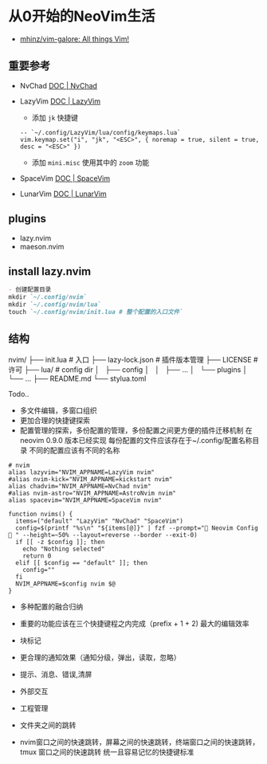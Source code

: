 # 从0开始的NeoVim生活
- [mhinz/vim-galore: All things Vim!](https://github.com/mhinz/vim-galore#buffers-windows-tabs)

<!---->
## 重要参考
- NvChad
  [DOC | NvChad](https://nvchad.com/)

- LazyVim
  [DOC | LazyVim](https://www.lazyvim.org/)
  - 添加 `jk` 快捷键
  ```
  -- `~/.config/LazyVim/lua/config/keymaps.lua`
  vim.keymap.set("i", "jk", "<ESC>", { noremap = true, silent = true, desc = "<ESC>" })
  ```
  - 添加 `mini.misc` 使用其中的 `zoom` 功能

- SpaceVim
  [DOC | SpaceVim](https://spacevim.org/)
  
- LunarVim
  [DOC | LunarVim](https://www.lunarvim.org/)

## plugins
- lazy.nvim
- maeson.nvim
## install lazy.nvim
```markdown
- 创建配置目录
mkdir `~/.config/nvim`
mkdir `~/.config/nvim/lua`
touch `~/.config/nvim/init.lua # 整个配置的入口文件`

```
 

## 结构
nvim/
├── init.lua # 入口
├── lazy-lock.json # 插件版本管理
├── LICENSE # 许可
├── lua/ # config dir
│   ├── config
│   │   ├── ...
│   └── plugins
│       └── ...
├── README.md
└── stylua.toml

Todo..
- 多文件编辑，多窗口组织
- 更加合理的快捷键探索
- 配置管理的探索，多份配置的管理，多份配置之间更方便的插件迁移机制
在neovim 0.9.0 版本已经实现
每份配置的文件应该存在于~/.config/配置名称目录
不同的配置应该有不同的名称
```
# nvim
alias lazyvim="NVIM_APPNAME=LazyVim nvim"
#alias nvim-kick="NVIM_APPNAME=kickstart nvim"
alias chadvim="NVIM_APPNAME=NvChad nvim"
#alias nvim-astro="NVIM_APPNAME=AstroNvim nvim"
alias spacevim="NVIM_APPNAME=SpaceVim nvim"

function nvims() {
  items=("default" "LazyVim" "NvChad" "SpaceVim")
  config=$(printf "%s\n" "${items[@]}" | fzf --prompt=" Neovim Config  " --height=~50% --layout=reverse --border --exit-0)
  if [[ -z $config ]]; then
    echo "Nothing selected"
    return 0
  elif [[ $config == "default" ]]; then
    config=""
  fi
  NVIM_APPNAME=$config nvim $@
}
```
- 多种配置的融合归纳

- 重要的功能应该在三个快捷键程之内完成（prefix + 1 + 2) 最大的编辑效率
- 块标记
- 更合理的通知效果（通知分级，弹出，读取，忽略）
- 提示、消息、错误,清屏

- 外部交互

- 工程管理

- 文件夹之间的跳转

- nvim窗口之间的快速跳转，屏幕之间的快速跳转，终端窗口之间的快速跳转，tmux 窗口之间的快速跳转 统一且容易记忆的快捷键标准
